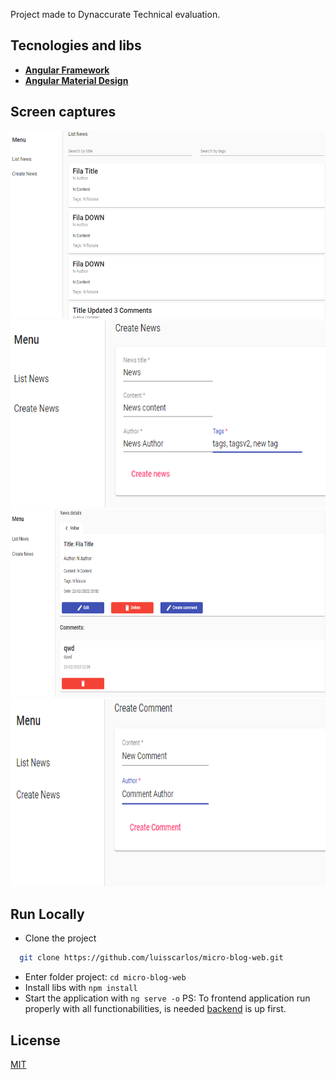 
Project made to Dynaccurate Technical evaluation.

## Tecnologies and libs

- **[Angular Framework](https://angular.io/)**
- **[Angular Material Design](https://material.angular.io/)**

## Screen captures

<div align="center">
  <img src="https://github.com/luisscarlos/micro-blog-web/blob/master/.github/newsList.png" height="300px" alt="MV Sistemas"/>
  <img src="https://github.com/luisscarlos/micro-blog-web/blob/master/.github/createNews.png" height="300px" alt="MV Sistemas"/>
  <img src="https://github.com/luisscarlos/micro-blog-web/blob/master/.github/newsDetails.png" height="300px" alt="MV Sistemas"/>
  <img src="https://github.com/luisscarlos/micro-blog-web/blob/master/.github/createComment.png" height="300px" alt="MV Sistemas"/>
</div>

## Run Locally

- Clone the project

```bash
  git clone https://github.com/luisscarlos/micro-blog-web.git
```

- Enter folder project: `cd micro-blog-web`
- Install libs with  `npm install`
- Start the application with `ng serve -o`
PS: To frontend application run properly with all functionabilities, is needed [backend](https://github.com/luisscarlos/micro-blog-api) is up first.

## License

[MIT](https://choosealicense.com/licenses/mit/)

